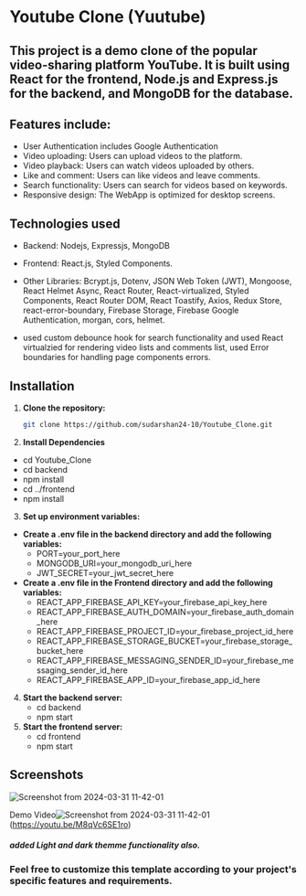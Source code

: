 
# Youtube Clone (Yuutube)

## This project is a demo clone of the popular video-sharing platform YouTube. It is built using React for the frontend, Node.js and Express.js for the backend, and MongoDB for the database.

## Features include:

- User Authentication includes Google Authentication 
- Video uploading: Users can upload videos to the platform.
- Video playback: Users can watch videos uploaded by others.
- Like and comment: Users can like videos and leave comments.
- Search functionality: Users can search for videos based on keywords. 
- Responsive design: The WebApp is optimized for desktop screens.

## Technologies used

- Backend:  Nodejs, Expressjs, MongoDB
- Frontend: React.js, Styled Components.
- Other Libraries: Bcrypt.js, Dotenv, JSON Web Token (JWT), Mongoose, React Helmet Async, React Router, React-virtualized, Styled Components, React Router DOM, React Toastify, Axios, Redux Store, react-error-boundary, Firebase Storage, Firebase Google Authentication, morgan, cors, helmet.

- used custom debounce hook for search functionality and used React virtualzied for rendering video lists and comments list, used Error boundaries for handling page components errors.


## Installation

1. **Clone the repository:**

   ```bash
   git clone https://github.com/sudarshan24-10/Youtube_Clone.git
2. **Install Dependencies**   

- cd Youtube_Clone
- cd backend
- npm install
- cd ../frontend
- npm install

3. **Set up environment variables:**
- **Create a .env file in the backend directory and add the following variables:**
    - PORT=your_port_here
    - MONGODB_URI=your_mongodb_uri_here
    - JWT_SECRET=your_jwt_secret_here
- **Create a .env file in the Frontend directory and add the following variables:**
    - REACT_APP_FIREBASE_API_KEY=your_firebase_api_key_here
    - REACT_APP_FIREBASE_AUTH_DOMAIN=your_firebase_auth_domain_here
    - REACT_APP_FIREBASE_PROJECT_ID=your_firebase_project_id_here
    - REACT_APP_FIREBASE_STORAGE_BUCKET=your_firebase_storage_bucket_here
    - REACT_APP_FIREBASE_MESSAGING_SENDER_ID=your_firebase_messaging_sender_id_here
    - REACT_APP_FIREBASE_APP_ID=your_firebase_app_id_here

4. **Start the backend server:**
    - cd backend
    - npm start
5. **Start the frontend server:**
    - cd frontend
    - npm start
## Screenshots

![Screenshot from 2024-03-31 11-42-01](https://github.com/sudarshan24-10/Ecommerce-Web-App/assets/60260411/fc13b369-0789-416f-9daa-27716d7475b2)

Demo Video![Screenshot from 2024-03-31 11-42-01](https://github.com/sudarshan24-10/Ecommerce-Web-App/assets/60260411/fc13b369-0789-416f-9daa-27716d7475b2)(https://youtu.be/M8qVc6SE1ro)


##### added Light and dark themme functionality also.


### Feel free to customize this template according to your project's specific features and requirements.
